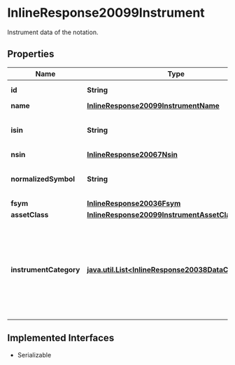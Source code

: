 

# InlineResponse20099Instrument

Instrument data of the notation.

## Properties

Name | Type | Description | Notes
------------ | ------------- | ------------- | -------------
**id** | **String** | Identifier of the instrument. |  [optional]
**name** | [**InlineResponse20099InstrumentName**](InlineResponse20099InstrumentName.md) |  |  [optional]
**isin** | **String** | International Securities Identification Number of the instrument. |  [optional]
**nsin** | [**InlineResponse20067Nsin**](InlineResponse20067Nsin.md) |  |  [optional]
**normalizedSymbol** | **String** | Symbol of an option or a future, as normalized by FactSet. |  [optional]
**fsym** | [**InlineResponse20036Fsym**](InlineResponse20036Fsym.md) |  |  [optional]
**assetClass** | [**InlineResponse20099InstrumentAssetClass**](InlineResponse20099InstrumentAssetClass.md) |  |  [optional]
**instrumentCategory** | [**java.util.List&lt;InlineResponse20038DataCategories&gt;**](InlineResponse20038DataCategories.md) | Set of categories assigned to the instrument. The set of returned categories is limited to the values provided in the request parameter &#x60;category.restrict.ids&#x60;. Empty, if &#x60;category.restrict.ids&#x60; has not been used. |  [optional]


## Implemented Interfaces

* Serializable


